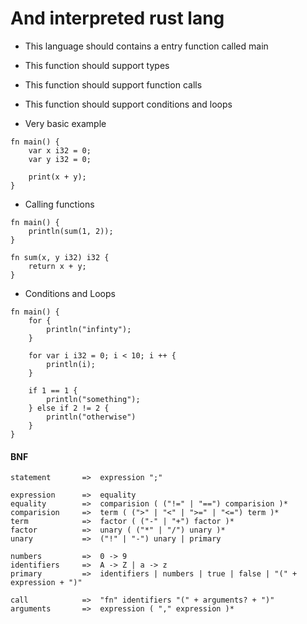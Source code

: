 # And interpreted rust lang

- This language should contains a entry function called main
- This function should support types
- This function should support function calls
- This function should support conditions and loops

- Very basic example

```
fn main() {
    var x i32 = 0;
    var y i32 = 0;

    print(x + y);
}
```

- Calling functions

```
fn main() {
    println(sum(1, 2));
}

fn sum(x, y i32) i32 {
    return x + y;
}
```

- Conditions and Loops

```
fn main() {
    for {
        println("infinty");
    }

    for var i i32 = 0; i < 10; i ++ {
        println(i);
    }

    if 1 == 1 {
        println("something");
    } else if 2 != 2 {
        println("otherwise")
    }
}
```

#### BNF

```
statement       =>  expression ";"

expression      =>  equality
equality        =>  comparision ( ("!=" | "==") comparision )*
comparision     =>  term ( (">" | "<" | ">=" | "<=") term )*
term            =>  factor ( ("-" | "+") factor )*
factor          =>  unary ( ("*" | "/") unary )*
unary           =>  ("!" | "-") unary | primary

numbers         =>  0 -> 9
identifiers     =>  A -> Z | a -> z
primary         =>  identifiers | numbers | true | false | "(" + expression + ")"

call            =>  "fn" identifiers "(" + arguments? + ")"
arguments       =>  expression ( "," expression )*
```
